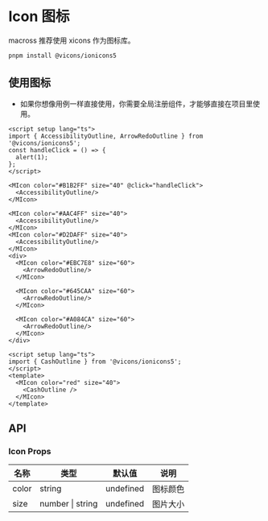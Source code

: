 # Icon 图标

macross 推荐使用 xicons 作为图标库。

```sh
pnpm install @vicons/ionicons5
```

## 使用图标

- 如果你想像用例一样直接使用，你需要全局注册组件，才能够直接在项目里使用。

```vue
<script setup lang="ts">
import { AccessibilityOutline, ArrowRedoOutline } from '@vicons/ionicons5';
const handleClick = () => {
  alert(1);
};
</script>
```

```vue
<MIcon color="#B1B2FF" size="40" @click="handleClick">
  <AccessibilityOutline/>
</MIcon>

<MIcon color="#AAC4FF" size="40">
  <AccessibilityOutline/>
</MIcon>
<MIcon color="#D2DAFF" size="40">
  <AccessibilityOutline/>
</MIcon>
<div>
  <MIcon color="#EBC7E8" size="60">
    <ArrowRedoOutline/>
  </MIcon>

  <MIcon color="#645CAA" size="60">
    <ArrowRedoOutline/>
  </MIcon>

  <MIcon color="#A084CA" size="60">
    <ArrowRedoOutline/>
  </MIcon>
</div>
```

```vue
<script setup lang="ts">
import { CashOutline } from '@vicons/ionicons5';
</script>
<template>
  <MIcon color="red" size="40">
    <CashOutline />
  </MIcon>
</template>
```

## API

### Icon Props

| 名称  | 类型             | 默认值    | 说明     |
| ----- | ---------------- | --------- | -------- |
| color | string           | undefined | 图标颜色 |
| size  | number \| string | undefined | 图片大小 |
